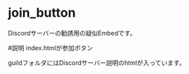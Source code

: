 # join_button
Discordサーバーの勧誘用の疑似Embedです。

#説明
index.htmlが参加ボタン

guildフォルダにはDiscordサーバー説明のhtmlが入っています。
